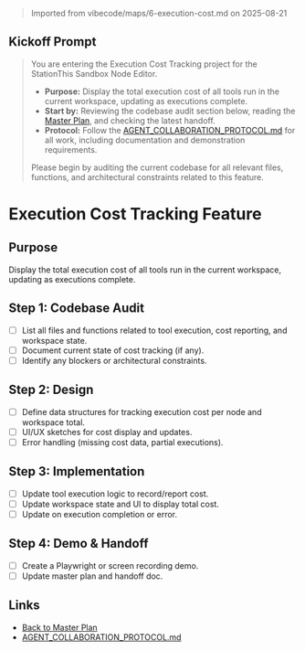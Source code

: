> Imported from vibecode/maps/6-execution-cost.md on 2025-08-21

## Kickoff Prompt

> You are entering the Execution Cost Tracking project for the StationThis Sandbox Node Editor.
> 
> - **Purpose:** Display the total execution cost of all tools run in the current workspace, updating as executions complete.
> - **Start by:** Reviewing the codebase audit section below, reading the [Master Plan](./SANDBOX_NODE_EDITOR_MASTER_PLAN.md), and checking the latest handoff.
> - **Protocol:** Follow the [AGENT_COLLABORATION_PROTOCOL.md](../../AGENT_COLLABORATION_PROTOCOL.md) for all work, including documentation and demonstration requirements.
> 
> Please begin by auditing the current codebase for all relevant files, functions, and architectural constraints related to this feature.

# Execution Cost Tracking Feature

## Purpose
Display the total execution cost of all tools run in the current workspace, updating as executions complete.

## Step 1: Codebase Audit

- [ ] List all files and functions related to tool execution, cost reporting, and workspace state.
- [ ] Document current state of cost tracking (if any).
- [ ] Identify any blockers or architectural constraints.

## Step 2: Design

- [ ] Define data structures for tracking execution cost per node and workspace total.
- [ ] UI/UX sketches for cost display and updates.
- [ ] Error handling (missing cost data, partial executions).

## Step 3: Implementation

- [ ] Update tool execution logic to record/report cost.
- [ ] Update workspace state and UI to display total cost.
- [ ] Update on execution completion or error.

## Step 4: Demo & Handoff

- [ ] Create a Playwright or screen recording demo.
- [ ] Update master plan and handoff doc.

## Links

- [Back to Master Plan](./SANDBOX_NODE_EDITOR_MASTER_PLAN.md)
- [AGENT_COLLABORATION_PROTOCOL.md](../../AGENT_COLLABORATION_PROTOCOL.md) 
